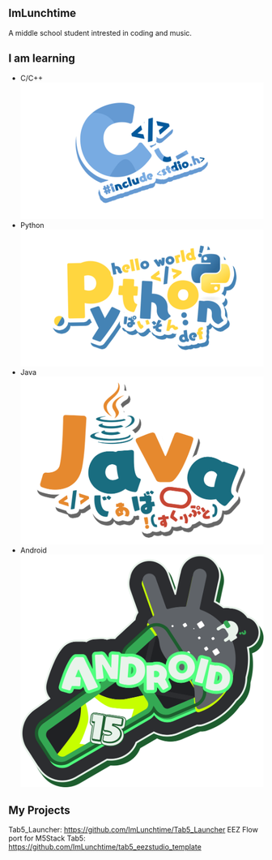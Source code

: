 ## ImLunchtime
A middle school student intrested in coding and music.

## I am learning
- C/C++
![C](img/C.png)
- Python
![Python](img/Python.png)
- Java
![Java](img/Java.png)
- Android
![Android](img/Android.png)

## My Projects
Tab5_Launcher: https://github.com/ImLunchtime/Tab5_Launcher
EEZ Flow port for M5Stack Tab5: https://github.com/ImLunchtime/tab5_eezstudio_template